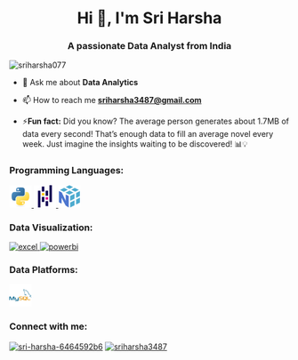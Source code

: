 <h1 align="center">Hi 👋, I'm Sri Harsha</h1>
<h3 align="center">A passionate Data Analyst from India</h3>

<p align="left"> <img src="https://komarev.com/ghpvc/?username=sriharsha077&label=Profile%20views&color=0e75b6&style=flat" alt="sriharsha077" /> </p>

- 💬 Ask me about **Data Analytics**

- 📫 How to reach me **sriharsha3487@gmail.com**

- ⚡**Fun fact:** Did you know? The average person generates about 1.7MB of data every second! That’s enough data to fill an average novel every week. Just imagine the insights waiting to be discovered! 📊💡
<h3 align="left">Programming Languages:</h3>
<p align="left">
<!-- Python -->
<a href="https://www.python.org" target="_blank" rel="noreferrer">
<img src="https://raw.githubusercontent.com/devicons/devicon/master/icons/python/python-original.svg" alt="python" width="40" height="40"/>
</a>
<!-- Pandas -->
<a href="https://pandas.pydata.org/" target="_blank" rel="noreferrer">
<img src="https://raw.githubusercontent.com/devicons/devicon/2ae2a900d2f041da66e950e4d48052658d850630/icons/pandas/pandas-original.svg" alt="pandas" width="40" height="40"/>
<!-- Numpy -->
<a href="https://numpy.org/" target="_blank" rel="noreferrer">
<img src="https://raw.githubusercontent.com/devicons/devicon/master/icons/numpy/numpy-original.svg" alt="numpy" width="40" height="40"/>
</a>
</p>
 
<h3 align="left">Data Visualization:</h3>
<p align="left">
<!-- Excel -->
<a href="https://www.microsoft.com/en-us/microsoft-365/excel" target="_blank" rel="noreferrer">
<img src="https://icons.veryicon.com/png/o/miscellaneous/logo-design-of-lingzhuyun/icon-file-type-excel.png" alt="excel" width="40" height="40"/> 
</a>
<!-- Power BI -->
<a href="https://powerbi.microsoft.com/" target="_blank" rel="noreferrer">
<img src="https://upload.wikimedia.org/wikipedia/commons/thumb/c/cf/New_Power_BI_Logo.svg/1200px-New_Power_BI_Logo.svg.png" alt="powerbi" width="40" height="40"/>
</a>
</p>
 
<h3 align="left">Data Platforms:</h3>
<p align="left">
<!-- MySQL -->
<a href="https://www.mysql.com/" target="_blank" rel="noreferrer">
<img src="https://raw.githubusercontent.com/devicons/devicon/master/icons/mysql/mysql-original-wordmark.svg" alt="mysql" width="40" height="40"/>
</a>
</p>

<h3 align="left">Connect with me:</h3>
<p align="left">
<a href="https://linkedin.com/in/sri-harsha-6464592b6" target="blank"><img align="center" src="https://raw.githubusercontent.com/rahuldkjain/github-profile-readme-generator/master/src/images/icons/Social/linked-in-alt.svg" alt="sri-harsha-6464592b6" height="30" width="40" /></a>
<a href="https://www.hackerrank.com/sriharsha3487" target="blank"><img align="center" src="https://raw.githubusercontent.com/rahuldkjain/github-profile-readme-generator/master/src/images/icons/Social/hackerrank.svg" alt="sriharsha3487" height="30" width="40" /></a>
</p>


